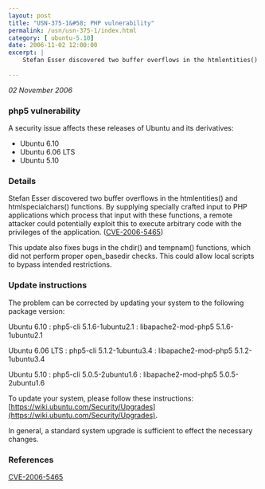```yaml
---
layout: post
title: "USN-375-1&#58; PHP vulnerability"
permalink: /usn/usn-375-1/index.html
category: [ ubuntu-5.10]
date: 2006-11-02 12:00:00
excerpt: |
    Stefan Esser discovered two buffer overflows in the htmlentities() and htmlspecialchars() functions. By supplying specially crafted input to PHP applications which process that input with these functions, a remote attacker could potentially exploit this to execute arbitrary code with the privileges of the application. ([CVE-2006-5465](http://people.ubuntu.com/~ubuntu-security/cve/CVE-2006-5465))
    
--- 
```

 
 

*02 November 2006*

### php5 vulnerability

A security issue affects these releases of Ubuntu and its derivatives:

* Ubuntu 6.10
* Ubuntu 6.06 LTS
* Ubuntu 5.10

### Details

Stefan Esser discovered two buffer overflows in the htmlentities() and htmlspecialchars() functions. By supplying specially crafted input to PHP applications which process that input with these functions, a remote attacker could potentially exploit this to execute arbitrary code with the privileges of the application. ([CVE-2006-5465](http://people.ubuntu.com/~ubuntu-security/cve/CVE-2006-5465))

This update also fixes bugs in the chdir() and tempnam() functions, which did not perform proper open_basedir checks. This could allow local scripts to bypass intended restrictions.

### Update instructions

The problem can be corrected by updating your system to the following package version:

Ubuntu 6.10
 : php5-cli <span>5.1.6-1ubuntu2.1</span>
 : libapache2-mod-php5 <span>5.1.6-1ubuntu2.1</span>

Ubuntu 6.06 LTS
 : php5-cli <span>5.1.2-1ubuntu3.4</span>
 : libapache2-mod-php5 <span>5.1.2-1ubuntu3.4</span>

Ubuntu 5.10
 : php5-cli <span>5.0.5-2ubuntu1.6</span>
 : libapache2-mod-php5 <span>5.0.5-2ubuntu1.6</span>

To update your system, please follow these instructions: [https://wiki.ubuntu.com/Security/Upgrades](https://wiki.ubuntu.com/Security/Upgrades).

In general, a standard system upgrade is sufficient to effect the necessary changes.

### References

 
 [CVE-2006-5465](http://people.ubuntu.com/~ubuntu-security/cve/CVE-2006-5465)
 

